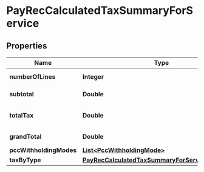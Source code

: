 
# PayRecCalculatedTaxSummaryForService

## Properties
Name | Type | Description | Notes
------------ | ------------- | ------------- | -------------
**numberOfLines** | **Integer** | Count of lines |  [optional]
**subtotal** | **Double** | Sum of grossvalues |  [optional]
**totalTax** | **Double** | Sum of all withholding values |  [optional]
**grandTotal** | **Double** | Sum all NetValues |  [optional]
**pccWithholdingModes** | [**List&lt;PccWithholdingMode&gt;**](PccWithholdingMode.md) |  |  [optional]
**taxByType** | [**PayRecCalculatedTaxSummaryForServiceTaxByType**](PayRecCalculatedTaxSummaryForServiceTaxByType.md) |  |  [optional]



